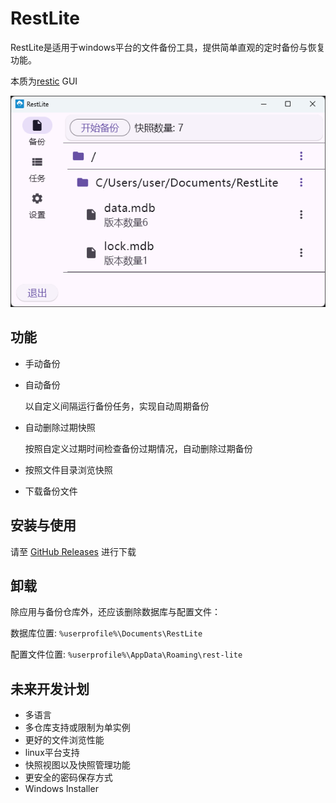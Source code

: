 # RestLite

RestLite是适用于windows平台的文件备份工具，提供简单直观的定时备份与恢复功能。

本质为[restic](https://github.com/restic/restic) GUI

![备份页面](doc/img/backup_view.png)

## 功能

- 手动备份

- 自动备份

  以自定义间隔运行备份任务，实现自动周期备份

- 自动删除过期快照

  按照自定义过期时间检查备份过期情况，自动删除过期备份

- 按照文件目录浏览快照

- 下载备份文件

## 安装与使用

请至 [GitHub Releases](https://github.com/rest-lite/RestLite/releases) 进行下载

## 卸载

除应用与备份仓库外，还应该删除数据库与配置文件：

数据库位置:
`%userprofile%\Documents\RestLite`

配置文件位置:
`%userprofile%\AppData\Roaming\rest-lite`

## 未来开发计划

- 多语言
- 多仓库支持或限制为单实例
- 更好的文件浏览性能
- linux平台支持
- 快照视图以及快照管理功能
- 更安全的密码保存方式
- Windows Installer
